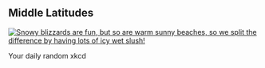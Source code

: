 ## Middle Latitudes
[![Snowy blizzards are fun, but so are warm sunny beaches, so we split the difference by having lots of icy wet slush!](https://imgs.xkcd.com/comics/middle_latitudes.png)](https://xkcd.com/2081/ "Snowy blizzards are fun, but so are warm sunny beaches, so we split the difference by having lots of icy wet slush!")

Your daily random xkcd
